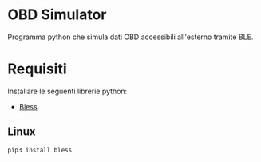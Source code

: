 # OBD Simulator

Programma python che simula dati OBD accessibili all'esterno tramite BLE.

# Requisiti

Installare le seguenti librerie python:
- [Bless](https://pypi.org/project/bless/)

## Linux
```bash
pip3 install bless
```
